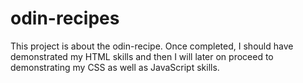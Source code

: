# odin-recipes

This project is about the odin-recipe.
Once completed, I should have demonstrated my HTML skills and then I will later on proceed to demonstrating my CSS as well as JavaScript skills.